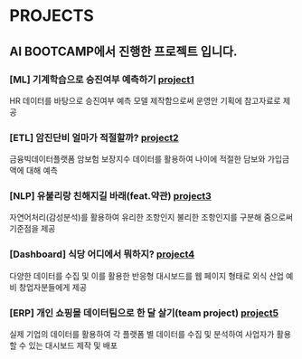 # PROJECTS

## AI BOOTCAMP에서 진행한 프로젝트 입니다.

### [ML] 기계학습으로 승진여부 예측하기 [project1](https://www.notion.so/ML-d4a2e9788e8b49b592706ffc50e02d38?pvs=4)
HR 데이터를 바탕으로 승진여부 예측 모델 제작함으로써 운영안 기획에 참고자료로 제공<br>

### [ETL] 암진단비 얼마가 적절할까? [project2](https://www.notion.so/ETL-86871be6aa304b0fa9311eb41ae0456e?pvs=4)
금융빅데이터플랫폼 암보험 보장지수 데이터를 활용하여 나이에 적절한 담보와 가입금액에 대해 예측<br>

### [NLP] 유불리랑 친해지길 바래(feat.약관) [project3](https://www.notion.so/NLP-feat-f449a11f85b843918a819e98394fd1aa?pvs=4)
자연어처리(감성분석)를 활용하여 유리한 조항인지 불리한 조항인지를 구분해 줌으로써 기준점을 제공<br>

### [Dashboard] 식당 어디에서 뭐하지? [project4](https://www.notion.so/Dashboard-2939508b71794635a0154b59b61c4b6e?pvs=4)
다양한 데이터를 수집 및 이를 활용한 반응형 대시보드를 웹 페이지 형태로 외식 산업 예비 창업자분들에게 제공<br>

### [ERP] 개인 쇼핑몰 데이터팀으로 한 달 살기(team project) [project5](https://www.notion.so/ERP-2346891c802a45fc98f9c9e2c479a1f8?pvs=4)
실제 기업의 데이터를 활용하여 각 플랫폼 별 데이터를 수집 및 분석하여 사업자가 활용할 수 있는 대시보드 제작 및 배포<br>
